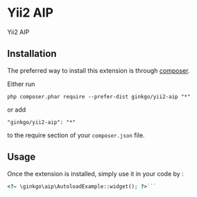 Yii2 AIP
========
Yii2 AIP

Installation
------------

The preferred way to install this extension is through [composer](http://getcomposer.org/download/).

Either run

```
php composer.phar require --prefer-dist ginkgo/yii2-aip "*"
```

or add

```
"ginkgo/yii2-aip": "*"
```

to the require section of your `composer.json` file.


Usage
-----

Once the extension is installed, simply use it in your code by  :

```php
<?= \ginkgo\aip\AutoloadExample::widget(); ?>```